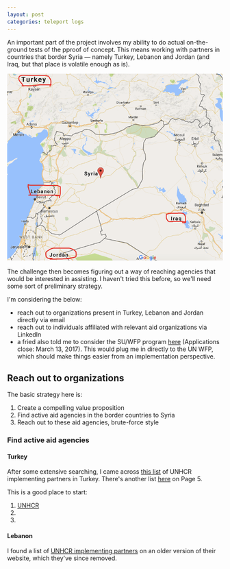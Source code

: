 ```yaml
---
layout: post
categories: teleport logs
---
```

An important part of the project involves my ability to do actual on-the-ground tests of the pproof of concept. This means working with partners in countries that border Syria &mdash; namely Turkey, Lebanon and Jordan (and Iraq, but that place is volatile enough as is).

![Neighboring countries to Syria](/assets/projects/teleport/syria-neighboring-countries.png)

The challenge then becomes figuring out a way of reaching agencies that would be interested in assisting. I haven't tried this before, so we'll need some sort of preliminary strategy.

I'm considering the below:
- reach out to organizations present in Turkey, Lebanon and Jordan directly via email
- reach out to individuals affiliated with relevant aid organizations via LinkedIn
- a fried also told me to consider the SU/WFP program [here](https://su.org/gic/2017/wfp/) (Applications close: March 13, 2017). This would plug me in directly to the UN WFP, which should make things easier from an implementation perspective.

## Reach out to organizations

The basic strategy here is:
1. Create a compelling value proposition
2. Find active aid agencies in the border countries to Syria
3. Reach out to these aid agencies, brute-force style

### Find active aid agencies

#### Turkey

After some extensive searching, I came across [this list](http://www.unhcr.org/turkey/home.php?lang=en&page=17) of UNHCR implementing partners in Turkey. There's another list [here](http://www.unhcr.org/528a0a34a.pdf) on Page 5. 

This is a good place to start:
1. [UNHCR](http://www.unhcr.org/turkey.html)
2. 
3. 

#### Lebanon

I found a list of [UNHCR implementing partners](https://web-beta.archive.org/web/20160305055323/http://www.unhcr.org/pages/49e486676.html) on an older version of their website, which they've since removed.

